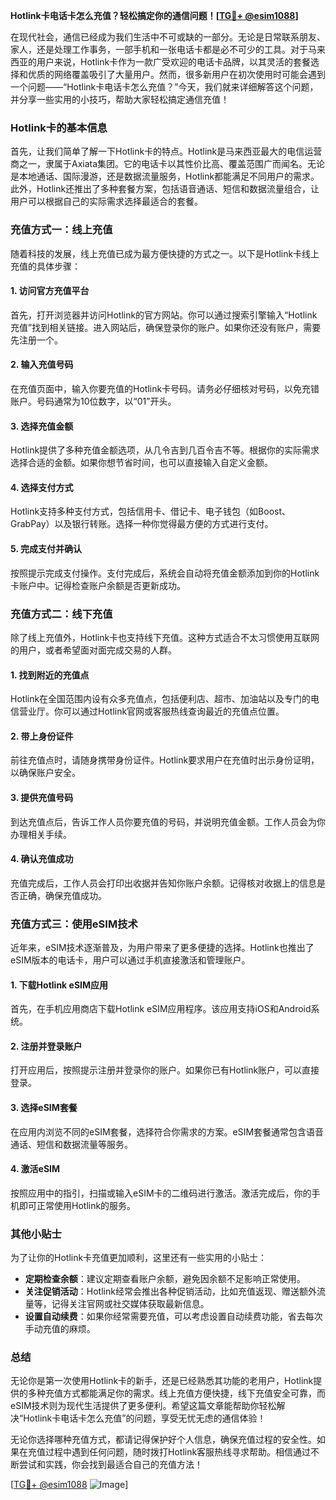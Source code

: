 **Hotlink卡电话卡怎么充值？轻松搞定你的通信问题！[[TG💪+ @esim1088](https://t.me/s/esim1088)]**

在现代社会，通信已经成为我们生活中不可或缺的一部分。无论是日常联系朋友、家人，还是处理工作事务，一部手机和一张电话卡都是必不可少的工具。对于马来西亚的用户来说，Hotlink卡作为一款广受欢迎的电话卡品牌，以其灵活的套餐选择和优质的网络覆盖吸引了大量用户。然而，很多新用户在初次使用时可能会遇到一个问题——“Hotlink卡电话卡怎么充值？”今天，我们就来详细解答这个问题，并分享一些实用的小技巧，帮助大家轻松搞定通信充值！

### Hotlink卡的基本信息

首先，让我们简单了解一下Hotlink卡的特点。Hotlink是马来西亚最大的电信运营商之一，隶属于Axiata集团。它的电话卡以其性价比高、覆盖范围广而闻名。无论是本地通话、国际漫游，还是数据流量服务，Hotlink都能满足不同用户的需求。此外，Hotlink还推出了多种套餐方案，包括语音通话、短信和数据流量组合，让用户可以根据自己的实际需求选择最适合的套餐。

### 充值方式一：线上充值

随着科技的发展，线上充值已成为最方便快捷的方式之一。以下是Hotlink卡线上充值的具体步骤：

#### 1. 访问官方充值平台

首先，打开浏览器并访问Hotlink的官方网站。你可以通过搜索引擎输入“Hotlink充值”找到相关链接。进入网站后，确保登录你的账户。如果你还没有账户，需要先注册一个。

#### 2. 输入充值号码

在充值页面中，输入你要充值的Hotlink卡号码。请务必仔细核对号码，以免充错账户。号码通常为10位数字，以“01”开头。

#### 3. 选择充值金额

Hotlink提供了多种充值金额选项，从几令吉到几百令吉不等。根据你的实际需求选择合适的金额。如果你想节省时间，也可以直接输入自定义金额。

#### 4. 选择支付方式

Hotlink支持多种支付方式，包括信用卡、借记卡、电子钱包（如Boost、GrabPay）以及银行转账。选择一种你觉得最方便的方式进行支付。

#### 5. 完成支付并确认

按照提示完成支付操作。支付完成后，系统会自动将充值金额添加到你的Hotlink卡账户中。记得检查账户余额是否更新成功。

### 充值方式二：线下充值

除了线上充值外，Hotlink卡也支持线下充值。这种方式适合不太习惯使用互联网的用户，或者希望面对面完成交易的人群。

#### 1. 找到附近的充值点

Hotlink在全国范围内设有众多充值点，包括便利店、超市、加油站以及专门的电信营业厅。你可以通过Hotlink官网或客服热线查询最近的充值点位置。

#### 2. 带上身份证件

前往充值点时，请随身携带身份证件。Hotlink要求用户在充值时出示身份证明，以确保账户安全。

#### 3. 提供充值号码

到达充值点后，告诉工作人员你要充值的号码，并说明充值金额。工作人员会为你办理相关手续。

#### 4. 确认充值成功

充值完成后，工作人员会打印出收据并告知你账户余额。记得核对收据上的信息是否正确，确保充值成功。

### 充值方式三：使用eSIM技术

近年来，eSIM技术逐渐普及，为用户带来了更多便捷的选择。Hotlink也推出了eSIM版本的电话卡，用户可以通过手机直接激活和管理账户。

#### 1. 下载Hotlink eSIM应用

首先，在手机应用商店下载Hotlink eSIM应用程序。该应用支持iOS和Android系统。

#### 2. 注册并登录账户

打开应用后，按照提示注册并登录你的账户。如果你已有Hotlink账户，可以直接登录。

#### 3. 选择eSIM套餐

在应用内浏览不同的eSIM套餐，选择符合你需求的方案。eSIM套餐通常包含语音通话、短信和数据流量等服务。

#### 4. 激活eSIM

按照应用中的指引，扫描或输入eSIM卡的二维码进行激活。激活完成后，你的手机即可正常使用Hotlink的服务。

### 其他小贴士

为了让你的Hotlink卡充值更加顺利，这里还有一些实用的小贴士：

- **定期检查余额**：建议定期查看账户余额，避免因余额不足影响正常使用。
- **关注促销活动**：Hotlink经常会推出各种促销活动，比如充值返现、赠送额外流量等，记得关注官网或社交媒体获取最新信息。
- **设置自动续费**：如果你经常需要充值，可以考虑设置自动续费功能，省去每次手动充值的麻烦。

### 总结

无论你是第一次使用Hotlink卡的新手，还是已经熟悉其功能的老用户，Hotlink提供的多种充值方式都能满足你的需求。线上充值方便快捷，线下充值安全可靠，而eSIM技术则为现代生活提供了更多便利。希望这篇文章能帮助你轻松解决“Hotlink卡电话卡怎么充值”的问题，享受无忧无虑的通信体验！

无论你选择哪种充值方式，都请记得保护好个人信息，确保充值过程的安全性。如果在充值过程中遇到任何问题，随时拨打Hotlink客服热线寻求帮助。相信通过不断尝试和实践，你会找到最适合自己的充值方法！

[[TG💪+ @esim1088](https://t.me/s/esim1088) ![Image](https://i.postimg.cc/4NQfJmqS/Snipaste-2025-05-13-00-14-12.png)]